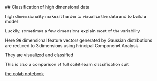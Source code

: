 
## Classification of high dimensional data 

high dimensionality makes it harder to visualize the data and to build a model

Luckily, sometimes a few dimensions explain most of the variability

Here 96 dimensional feature vectors generated by Gaussian distributions 
are reduced to 3 dimensions using Principal Componenet Analysis

They are visualized and classified

This is also a comparison of full scikit-learn classification suit

[the colab notebook](https://colab.research.google.com/drive/1PT1p2G2WK19tO0cH6OLmDFpNLyDWx7r6#scrollTo=RlLvF1UnTyUD)
